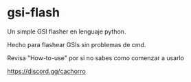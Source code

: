# gsi-flash
Un simple GSI flasher en lenguaje python.

Hecho para flashear GSIs sin problemas de cmd.

Revisa "How-to-use" por si no sabes como comenzar a usarlo



https://discord.gg/cachorro
